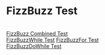 <h1>FizzBuzz Test</h1>
 <br>
<a href="https://nighthawk-real.github.io/cis-2013-programs/FizzBuzz-Test/FizzBuzz.html">FizzBuzz Combined Test</a>
<br>
<a href="https://nighthawk-real.github.io/cis-2013-programs/FizzBuzz-Test/FizzBuzzWhile.html">FizzBuzzWhile Test</a>
<a href="https://nighthawk-real.github.io/cis-2013-programs/FizzBuzz-Test/FizzBuzzFor.html">FizzBuzzFor Test</a>
<br>
<a href="https://nighthawk-real.github.io/cis-2013-programs/FizzBuzz-Test/FizzBuzzDoWhile.html">FizzBuzzDoWhile Test</a>
<br>